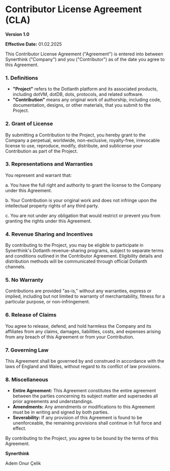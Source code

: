 # Contributor License Agreement (CLA)

**Version 1.0**

**Effective Date:** 01.02.2025

This Contributor License Agreement ("Agreement") is entered into between Synerthink ("Company") and you ("Contributor") as of the date you agree to this Agreement.

### 1. Definitions

- **"Project"** refers to the Dotlanth platform and its associated products, including dotVM, dotDB, dots, protocols, and related software.
- **"Contribution"** means any original work of authorship, including code, documentation, designs, or other materials, that you submit to the Project.

### 2. Grant of License

By submitting a Contribution to the Project, you hereby grant to the Company a perpetual, worldwide, non-exclusive, royalty-free, irrevocable license to use, reproduce, modify, distribute, and sublicense your Contribution as part of the Project.

### 3. Representations and Warranties

You represent and warrant that:

a. You have the full right and authority to grant the license to the Company under this Agreement.

b. Your Contribution is your original work and does not infringe upon the intellectual property rights of any third party.

c. You are not under any obligation that would restrict or prevent you from granting the rights under this Agreement.

### 4. Revenue Sharing and Incentives

By contributing to the Project, you may be eligible to participate in Synerthink's Dotlanth revenue-sharing programs, subject to separate terms and conditions outlined in the Contributor Agreement. Eligibility details and distribution methods will be communicated through official Dotlanth channels.

### 5. No Warranty

Contributions are provided "as-is," without any warranties, express or implied, including but not limited to warranty of merchantability, fitness for a particular purpose, or non-infringement.

### 6. Release of Claims

You agree to release, defend, and hold harmless the Company and its affiliates from any claims, damages, liabilities, costs, and expenses arising from any breach of this Agreement or from your Contribution.

### 7. Governing Law

This Agreement shall be governed by and construed in accordance with the laws of England and Wales, without regard to its conflict of law provisions.

### 8. Miscellaneous

- **Entire Agreement:** This Agreement constitutes the entire agreement between the parties concerning its subject matter and supersedes all prior agreements and understandings.
- **Amendments:** Any amendments or modifications to this Agreement must be in writing and signed by both parties.
- **Severability:** If any provision of this Agreement is found to be unenforceable, the remaining provisions shall continue in full force and effect.

By contributing to the Project, you agree to be bound by the terms of this Agreement.

**Synerthink**

Adem Onur Çelik